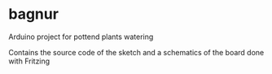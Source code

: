# bagnur
Arduino project for pottend plants watering

Contains the source code of the sketch and a schematics of the board done with Fritzing
